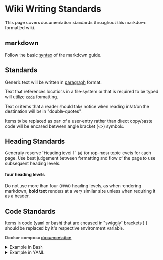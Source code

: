 # Wiki Writing Standards

This page covers documentation standards throughout this markdown formatted wiki.

## markdown

Follow the basic [syntax](https://www.markdownguide.org/basic-syntax/) of the markdown guide.

## Standards

Generic text will be written in [paragraph](https://www.markdownguide.org/basic-syntax/#paragraphs-1) format.

Text that references locations in a file-system or that is required to be typed will utilize [`code`](https://www.markdownguide.org/basic-syntax/#code) formatting.

Text or items that a reader should take notice when reading in/at/on the destination will be in "double-quotes".

Items to be replaced as part of a user-entry rather than direct copy/paste code will be encased between angle bracket (<>) symbols.

## Heading Standards

Generally reserve "Heading level 1" (`#`) for top-most topic levels for each page. Use best judgement between formatting and flow of the page to use subsequent heading levels.

#### four heading levels

Do not use more than four (`####`) heading levels, as when rendering markdown, **bold text** renders at a very similar size unless when requiring it as a header.

## Code Standards

Items in code (yaml or bash) that are encased in "swiggly" brackets { } should be replaced by it's respective environment variable.

Docker-compose [documentation](https://docs.docker.com/compose/environment-variables/env-file/#interpolation)

<details><summary>Example in Bash</summary>

```bash
echo "Pinging Health Check Endpoint"

# using curl (10 second timeout, retry up to 5 times):
curl -m 10 --retry 5 https://hc-ping.com/{ping_key}/alexandria
```

</details>

<details><summary>Example in YAML</summary>

```yaml
web:
  environment:
    - DEBUG=${DEBUG}
```

</details>
